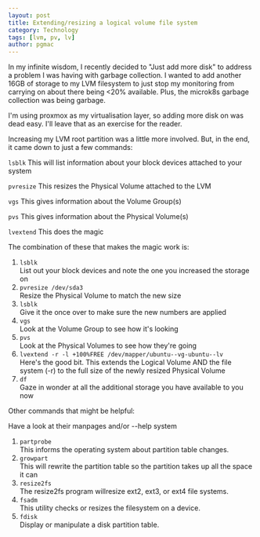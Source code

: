 ```yaml
---
layout: post
title: Extending/resizing a logical volume file system
category: Technology
tags: [lvm, pv, lv]
author: pgmac
---
```

In my infinite wisdom, I recently decided to "Just add more disk" to address a problem I was having with garbage collection.
I wanted to add another 16GB of storage to my LVM filesystem to just stop my monitoring from carrying on about there being <20% available.
Plus, the microk8s garbage collection was being garbage.

I'm using proxmox as my virtualisation layer, so adding more disk on was dead easy. I'll leave that as an exercise for the reader.

Increasing my LVM root partition was a little more involved.
But, in the end, it came down to just a few commands:

`lsblk` This will list information about your block devices attached to your system

`pvresize` This resizes the Physical Volume attached to the LVM

`vgs` This gives information about the Volume Group(s)

`pvs` This gives information about the Physical Volume(s)

`lvextend` This does the magic

The combination of these that makes the magic work is:

1. `lsblk`<br/>
   List out your block devices and note the one you increased the storage on
2. `pvresize /dev/sda3` <br/>
   Resize the Physical Volume to match the new size
3. `lsblk`<br/>
   Give it the once over to make sure the new numbers are applied
4. `vgs`<br/>
   Look at the Volume Group to see how it's looking
5. `pvs`<br/>
   Look at the Physical Volumes to see how they're going
6. `lvextend -r -l +100%FREE /dev/mapper/ubuntu--vg-ubuntu--lv`<br/>
   Here's the good bit. This extends the Logical Volume AND the file system (-r) to the full size of the newly resized Physical Volume
7. `df`<br/>
   Gaze in wonder at all the additional storage you have available to you now

Other commands that might be helpful:

Have a look at their manpages and/or --help system

1. `partprobe`<br/>
   This informs the operating system about partition table changes.
2. `growpart`<br/>
   This will rewrite the partition table so the partition takes up all the space it can
3. `resize2fs`<br/>
   The resize2fs program willresize ext2, ext3, or ext4 file systems.
4. `fsadm`<br/>
   This utility checks or resizes the filesystem on a device.
5. `fdisk`<br/>
   Display or manipulate a disk partition table.